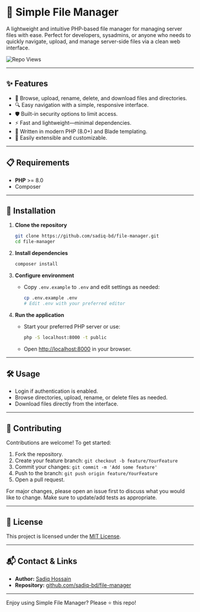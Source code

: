 # 🚀 Simple File Manager

A lightweight and intuitive PHP-based file manager for managing server files with ease. Perfect for developers, sysadmins, or anyone who needs to quickly navigate, upload, and manage server-side files via a clean web interface.

<p align="left">
  <img src="https://api.sadiq.us.to/app/github/repo/file-manager/views?nocache=true" alt="Repo Views" />
</p>

---

## ✨ Features

- 📂 Browse, upload, rename, delete, and download files and directories.
- 🔍 Easy navigation with a simple, responsive interface.
- 🛡️ Built-in security options to limit access.
- ⚡ Fast and lightweight—minimal dependencies.
- 📝 Written in modern PHP (8.0+) and Blade templating.
- 🔌 Easily extensible and customizable.

---

## 📋 Requirements

- **PHP** >= 8.0
- Composer

---

## 🚀 Installation

1. **Clone the repository**
    ```bash
    git clone https://github.com/sadiq-bd/file-manager.git
    cd file-manager
    ```

2. **Install dependencies**
    ```bash
    composer install
    ```

3. **Configure environment**
    - Copy `.env.example` to `.env` and edit settings as needed:
      ```bash
      cp .env.example .env
      # Edit .env with your preferred editor
      ```

4. **Run the application**
    - Start your preferred PHP server or use:
      ```bash
      php -S localhost:8000 -t public
      ```
    - Open [http://localhost:8000](http://localhost:8000) in your browser.

---

## 🛠️ Usage

- Login if authentication is enabled.
- Browse directories, upload, rename, or delete files as needed.
- Download files directly from the interface.

---

## 🤝 Contributing

Contributions are welcome! To get started:

1. Fork the repository.
2. Create your feature branch: `git checkout -b feature/YourFeature`
3. Commit your changes: `git commit -m 'Add some feature'`
4. Push to the branch: `git push origin feature/YourFeature`
5. Open a pull request.

For major changes, please open an issue first to discuss what you would like to change.
Make sure to update/add tests as appropriate.

---

## 📄 License

This project is licensed under the [MIT License](https://choosealicense.com/licenses/mit/).

---

## 📬 Contact & Links

- **Author:** [Sadiq Hossain](https://github.com/sadiq-bd)
- **Repository:** [github.com/sadiq-bd/file-manager](https://github.com/sadiq-bd/file-manager)

---

Enjoy using Simple File Manager? Please ⭐️ this repo!
